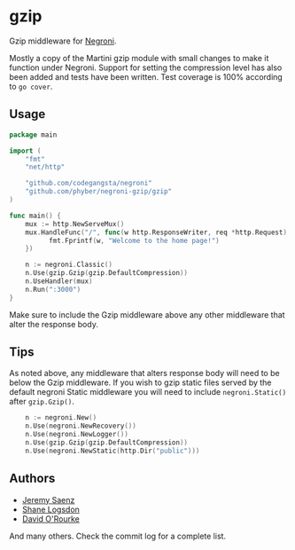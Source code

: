 # gzip

Gzip middleware for [Negroni](https://github.com/codegangsta/negroni).

Mostly a copy of the Martini gzip module with small changes to make it function
under Negroni. Support for setting the compression level has also been added
and tests have been written. Test coverage is 100% according to `go cover`.

## Usage

~~~ go
package main

import (
    "fmt"
    "net/http"

    "github.com/codegangsta/negroni"
    "github.com/phyber/negroni-gzip/gzip"
)

func main() {
    mux := http.NewServeMux()
    mux.HandleFunc("/", func(w http.ResponseWriter, req *http.Request) {
    	  fmt.Fprintf(w, "Welcome to the home page!")
    })

    n := negroni.Classic()
    n.Use(gzip.Gzip(gzip.DefaultCompression))
    n.UseHandler(mux)
    n.Run(":3000")
}
~~~

Make sure to include the Gzip middleware above any other middleware that alter
the response body.

## Tips

As noted above, any middleware that alters response body will need to be below
the Gzip middleware. If you wish to gzip static files served by the default
negroni Static middleware you will need to include `negroni.Static()` after
`gzip.Gzip()`.

~~~go
    n := negroni.New()
    n.Use(negroni.NewRecovery())
    n.Use(negroni.NewLogger())
    n.Use(gzip.Gzip(gzip.DefaultCompression))
    n.Use(negroni.NewStatic(http.Dir("public")))
~~~

## Authors
* [Jeremy Saenz](http://github.com/codegangsta)
* [Shane Logsdon](http://github.com/slogsdon)
* [David O'Rourke](https://github.com/phyber)

And many others. Check the commit log for a complete list.
